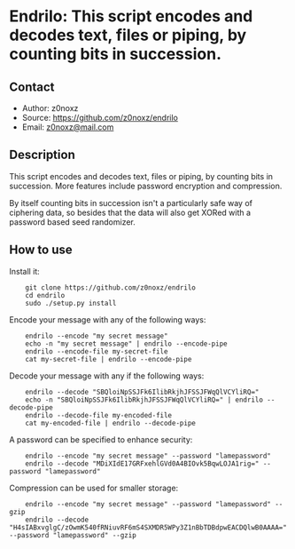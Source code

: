 Endrilo: This script encodes and decodes text, files or piping, by counting bits in succession.
===============================================================================================

Contact
-------
* Author: z0noxz
* Source: https://github.com/z0noxz/endrilo
* Email: z0noxz@mail.com

Description
-----------
This script encodes and decodes text, files or piping, by counting bits in succession. More features include password encryption and compression.

By itself counting bits in succession isn't a particularly safe way of ciphering data, so besides that the data will also get XORed with a password based seed randomizer. 

How to use
----------

Install it:

		git clone https://github.com/z0noxz/endrilo
		cd endrilo
        sudo ./setup.py install

Encode your message with any of the following ways:

        endrilo --encode "my secret message"
		echo -n "my secret message" | endrilo --encode-pipe
		endrilo --encode-file my-secret-file
		cat my-secret-file | endrilo --encode-pipe

Decode your message with any if the following ways:

        endrilo --decode "SBQloiNpSSJFk6IlibRkjhJFSSJFWqQlVCYliRQ="
		echo -n "SBQloiNpSSJFk6IlibRkjhJFSSJFWqQlVCYliRQ=" | endrilo --decode-pipe
		endrilo --decode-file my-encoded-file
		cat my-encoded-file | endrilo --decode-pipe

A password can be specified to enhance security:

        endrilo --encode "my secret message" --password "lamepassword"
        endrilo --decode "MDiXIdE17GRFxehlGVd0A4BIOvk5BqwLOJA1rig=" --password "lamepassword"

Compression can be used for smaller storage:

        endrilo --encode "my secret message" --password "lamepassword" --gzip
        endrilo --decode "H4sIABxvglgC/zOwmK540fRNiuvRF6mS4SXMDR5WPy3Z1nBbTDBdpwEACDQlwB0AAAA=" --password "lamepassword" --gzip

